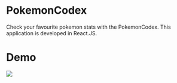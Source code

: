 # PokemonCodex
Check your favourite pokemon stats with the PokemonCodex.
This application is developed in React.JS.

# Demo
![](https://github.com/totoro253/PokemonCodex/blob/main/pokecodex.gif)
